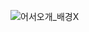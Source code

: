 ![어서오개_배경X](https://github.com/why-not-available/PJ_welcomePet/assets/131629649/ac408e24-7862-4ea2-96f4-a0f666bf56d2)
